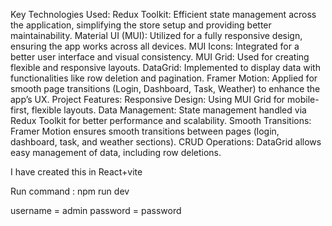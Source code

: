 Key Technologies Used:
Redux Toolkit: Efficient state management across the application, simplifying the store setup and providing better maintainability.
Material UI (MUI): Utilized for a fully responsive design, ensuring the app works across all devices.
MUI Icons: Integrated for a better user interface and visual consistency.
MUI Grid: Used for creating flexible and responsive layouts.
DataGrid: Implemented to display data with functionalities like row deletion and pagination.
Framer Motion: Applied for smooth page transitions (Login, Dashboard, Task, Weather) to enhance the app’s UX.
Project Features:
Responsive Design: Using MUI Grid for mobile-first, flexible layouts.
Data Management: State management handled via Redux Toolkit for better performance and scalability.
Smooth Transitions: Framer Motion ensures smooth transitions between pages (login, dashboard, task, and weather sections).
CRUD Operations: DataGrid allows easy management of data, including row deletions.

I have created this in React+vite

Run command : npm run dev

username = admin
password = password
